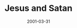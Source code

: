 ---
layout: message
category: message
series: "Close Encounters"
title: "Jesus and Satan"
date: 2001-03-31
audio-description: "Examine six encounters that people had with Jesus, and learn what they can mean for our lives. "
audio: ""
audio-title: "Jesus and Satan"
audio-duration: "&#58;"
---